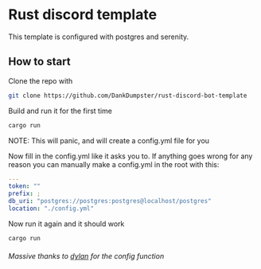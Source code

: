# Rust discord template
This template is configured with postgres and serenity.

## How to start
Clone the repo with 
```bash
git clone https://github.com/DankDumpster/rust-discord-bot-template
```

Build and run it for the first time
```bash
cargo run
```
NOTE: This will panic, and will create a config.yml file for you

Now fill in the config.yml like it asks you to.
If anything goes wrong for any reason you can manually make a config.yml in the root with this:
```yaml
---
token: ""
prefix: ;
db_uri: "postgres://postgres:postgres@localhost/postgres"
location: "./config.yml"
```

Now run it again and it should work
```bash 
cargo run
```

###### Massive thanks to [dylan](https://github.com/dylhack) for the config function
